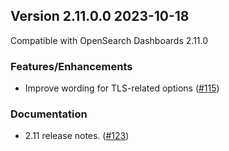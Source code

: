## Version 2.11.0.0 2023-10-18
Compatible with OpenSearch Dashboards 2.11.0

### Features/Enhancements 
* Improve wording for TLS-related options ([#115](https://github.com/opensearch-project/dashboards-notifications/pull/115))

### Documentation
* 2.11 release notes. ([#123](https://github.com/opensearch-project/dashboards-notifications/issues/123))